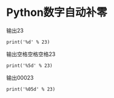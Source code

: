 # Python数字自动补零

输出23
```
print('%d' % 23)
```
输出空格空格空格23
```
print('%5d' % 23)
```
输出00023
```
print('%05d' % 23)
```
